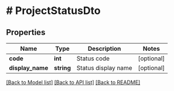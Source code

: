 # # ProjectStatusDto

## Properties

Name | Type | Description | Notes
------------ | ------------- | ------------- | -------------
**code** | **int** | Status code | [optional]
**display_name** | **string** | Status display name | [optional]

[[Back to Model list]](../../README.md#models) [[Back to API list]](../../README.md#endpoints) [[Back to README]](../../README.md)

